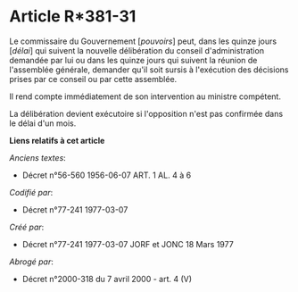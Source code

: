 # Article R*381-31

Le commissaire du Gouvernement [*pouvoirs*] peut, dans les quinze jours [*délai*] qui suivent la nouvelle délibération du
conseil d'administration demandée par lui ou dans les quinze jours qui suivent la réunion de l'assemblée générale, demander
qu'il soit sursis à l'exécution des décisions prises par ce conseil ou par cette assemblée.

Il rend compte immédiatement de son intervention au ministre compétent.

La délibération devient exécutoire si l'opposition n'est pas confirmée dans le délai d'un mois.

**Liens relatifs à cet article**

_Anciens textes_:

  - Décret n°56-560 1956-06-07 ART. 1 AL. 4 à 6

_Codifié par_:

  - Décret n°77-241 1977-03-07

_Créé par_:

  - Décret n°77-241 1977-03-07 JORF et JONC 18 Mars 1977

_Abrogé par_:

  - Décret n°2000-318 du 7 avril 2000 - art. 4 (V)

